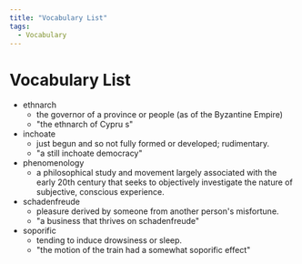 ```yaml
---
title: "Vocabulary List"
tags:
  - Vocabulary
---
```


# Vocabulary List

- ethnarch
  - the governor of a province or people (as of the Byzantine Empire)
  - "the ethnarch of Cypru  s"
- inchoate
  - just begun and so not fully formed or developed; rudimentary.
  - "a still inchoate democracy"
- phenomenology
  - a philosophical study and movement largely associated with the early 20th century that seeks to objectively investigate the nature of subjective, conscious experience.
- schadenfreude
  - pleasure derived by someone from another person's misfortune.
  - "a business that thrives on schadenfreude"
- soporific
  - tending to induce drowsiness or sleep.
  - "the motion of the train had a somewhat soporific effect" 
